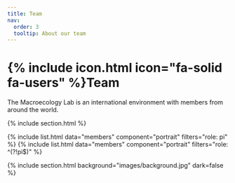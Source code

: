 ```yaml
---
title: Team
nav:
  order: 3
  tooltip: About our team
---
```


# {% include icon.html icon="fa-solid fa-users" %}Team

The Macroecology Lab is an international environment with members from around the world.

{% include section.html %}



{% include list.html data="members" component="portrait" filters="role: pi" %}
{% include list.html data="members" component="portrait" filters="role: ^(?!pi$)" %}



{% include section.html background="images/background.jpg" dark=false %}






